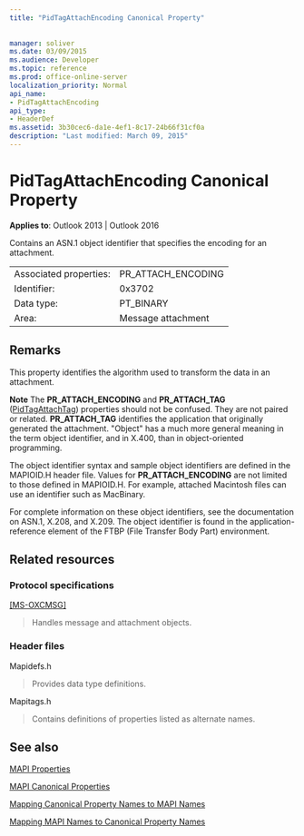 ```yaml
---
title: "PidTagAttachEncoding Canonical Property"
 
 
manager: soliver
ms.date: 03/09/2015
ms.audience: Developer
ms.topic: reference
ms.prod: office-online-server
localization_priority: Normal
api_name:
- PidTagAttachEncoding
api_type:
- HeaderDef
ms.assetid: 3b30cec6-da1e-4ef1-8c17-24b66f31cf0a
description: "Last modified: March 09, 2015"
---
```


# PidTagAttachEncoding Canonical Property

  
  
**Applies to**: Outlook 2013 | Outlook 2016 
  
Contains an ASN.1 object identifier that specifies the encoding for an attachment. 
  
|||
|:-----|:-----|
|Associated properties:  <br/> |PR_ATTACH_ENCODING  <br/> |
|Identifier:  <br/> |0x3702  <br/> |
|Data type:  <br/> |PT_BINARY  <br/> |
|Area:  <br/> |Message attachment  <br/> |
   
## Remarks

This property identifies the algorithm used to transform the data in an attachment.
  
 **Note** The **PR_ATTACH_ENCODING** and **PR_ATTACH_TAG** ([PidTagAttachTag](pidtagattachtag-canonical-property.md)) properties should not be confused. They are not paired or related. **PR_ATTACH_TAG** identifies the application that originally generated the attachment. "Object" has a much more general meaning in the term object identifier, and in X.400, than in object-oriented programming. 
  
The object identifier syntax and sample object identifiers are defined in the MAPIOID.H header file. Values for **PR_ATTACH_ENCODING** are not limited to those defined in MAPIOID.H. For example, attached Macintosh files can use an identifier such as MacBinary. 
  
For complete information on these object identifiers, see the documentation on ASN.1, X.208, and X.209. The object identifier is found in the application-reference element of the FTBP (File Transfer Body Part) environment. 
  
## Related resources

### Protocol specifications

[[MS-OXCMSG]](http://msdn.microsoft.com/library/7fd7ec40-deec-4c06-9493-1bc06b349682%28Office.15%29.aspx)
  
> Handles message and attachment objects.
    
### Header files

Mapidefs.h
  
> Provides data type definitions.
    
Mapitags.h
  
> Contains definitions of properties listed as alternate names.
    
## See also



[MAPI Properties](mapi-properties.md)
  
[MAPI Canonical Properties](mapi-canonical-properties.md)
  
[Mapping Canonical Property Names to MAPI Names](mapping-canonical-property-names-to-mapi-names.md)
  
[Mapping MAPI Names to Canonical Property Names](mapping-mapi-names-to-canonical-property-names.md)

